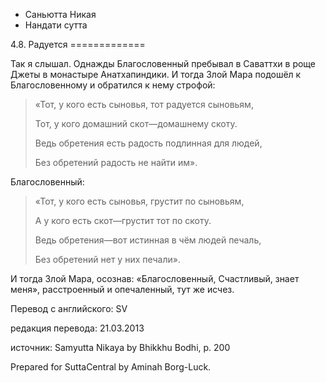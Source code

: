 









* Саньютта Никая
* Нандати сутта


4\.8\. Радуется
\=\=\=\=\=\=\=\=\=\=\=\=\=



Так я слышал\. Однажды Благословенный пребывал в Саваттхи в роще Джеты в монастыре Анатхапиндики\. И тогда Злой Мара подошёл к Благословенному и обратился к нему строфой:



> «Тот, у кого есть сыновья, тот радуется сыновьям,  
> 
> Тот, у кого домашний скот—домашнему скоту\.  
> 
> Ведь обретения есть радость подлинная для людей,  
> 
> Без обретений радость не найти им»\.


Благословенный:



> «Тот, у кого есть сыновья, грустит по сыновьям,  
> 
> А у кого есть скот—грустит тот по скоту\.  
> 
> Ведь обретения—вот истинная в чём людей печаль,  
> 
> Без обретений нет у них печали»\.


И тогда Злой Мара, осознав: «Благословенный, Счастливый, знает меня», расстроенный и опечаленный, тут же исчез\.



Перевод с английского: SV


редакция перевода: 21\.03\.2013


источник: Samyutta Nikaya by Bhikkhu Bodhi, p\. 200


Prepared for SuttaCentral by Aminah Borg\-Luck\.






